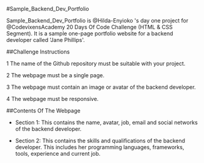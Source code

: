 #Sample_Backend_Dev_Portfolio

Sample_Backend_Dev_Portfolio is @Hilda-Enyioko 's day one project for @CodevixensAcademy 20 Days Of Code Challenge (HTML & CSS Segment).
It is a sample one-page portfolio website for a backend developer called 'Jane Phillips'. 

##Challenge Instructions

1  The name of the Github repository must be suitable with your project.

2  The webpage must be a single page.

3  The webpage must contain an image or avatar of the backend developer.

4  The webpage must be responsive.

##Contents Of The Webpage

-  Section 1: This contains the name, avatar, job, email and social networks of the backend developer.

-  Section 2: This contains the skills and qualifications of the backend developer. This includes her programming languages, frameworks, tools, experience and current job.
